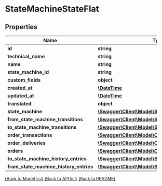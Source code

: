# StateMachineStateFlat

## Properties
Name | Type | Description | Notes
------------ | ------------- | ------------- | -------------
**id** | **string** |  | [optional] 
**technical_name** | **string** |  | 
**name** | **string** |  | 
**state_machine_id** | **string** |  | 
**custom_fields** | **object** |  | [optional] 
**created_at** | [**\DateTime**](\DateTime.md) |  | 
**updated_at** | [**\DateTime**](\DateTime.md) |  | [optional] 
**translated** | **object** |  | [optional] 
**state_machine** | [**\Swagger\Client\Model\StateMachineFlat**](StateMachineFlat.md) |  | [optional] 
**from_state_machine_transitions** | [**\Swagger\Client\Model\StateMachineTransitionFlat**](StateMachineTransitionFlat.md) |  | [optional] 
**to_state_machine_transitions** | [**\Swagger\Client\Model\StateMachineTransitionFlat**](StateMachineTransitionFlat.md) |  | [optional] 
**order_transactions** | [**\Swagger\Client\Model\OrderTransactionFlat**](OrderTransactionFlat.md) |  | [optional] 
**order_deliveries** | [**\Swagger\Client\Model\OrderDeliveryFlat**](OrderDeliveryFlat.md) |  | [optional] 
**orders** | [**\Swagger\Client\Model\OrderFlat**](OrderFlat.md) |  | [optional] 
**to_state_machine_history_entries** | [**\Swagger\Client\Model\StateMachineHistoryFlat**](StateMachineHistoryFlat.md) |  | [optional] 
**from_state_machine_history_entries** | [**\Swagger\Client\Model\StateMachineHistoryFlat**](StateMachineHistoryFlat.md) |  | [optional] 

[[Back to Model list]](../../README.md#documentation-for-models) [[Back to API list]](../../README.md#documentation-for-api-endpoints) [[Back to README]](../../README.md)

